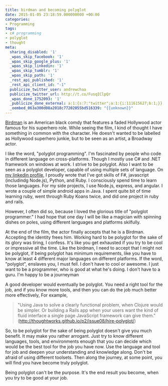 ```yaml
---
title: birdman and becoming polyglot
date: 2015-01-05 23:18:59.000000000 +00:00
categories:
- Programming
tags:
- c# programming
- polyglot
- thought
meta:
  sharing_disabled: '1'
  _wpas_skip_facebook: '1'
  _wpas_skip_google_plus: '1'
  _wpas_skip_linkedin: '1'
  _wpas_skip_tumblr: '1'
  _wpas_skip_path: '1'
  _rest_api_published: '1'
  _rest_api_client_id: "-1"
  publicize_twitter_user: andrewchaa
  publicize_twitter_url: http://t.co/FusqIClpQr
  _wpas_done_1752093: '1'
  _publicize_done_external: a:1:{s:7:"twitter";a:1:{i:111615627;b:1;}}
  _oembed_063a300d08a2018c77202055bd516339: "{{unknown}}"
---
```

<p><a href="http://en.wikipedia.org/wiki/Birdman_%28film%29">Birdman</a> is an American black comdy that features a faded Hollywood actor famous for his superhero role. While seeing the film, I kind of thought I have something in common with the character. He doesn't wanted to be labelled as Hollywood superhero junkie, but to be seen as an artist, a Broadway actor.</p>
<p>I like the word, "polyglot programming". I'm fascinated by people who code in different language on cross-platforms. Though I mostly use C# and .NET framework on windows at work. I strive to be polyglot. Also I want to be seen as a polyglot developer, capable of using multiple sets of language. On <a href="https://www.linkedin.com/in/andrewchaa">my linkedin profile</a>, I proudly wrote that I've got skills of F#, javascript (includindg Node.js), Python, and Ruby. I consciously spend time to learn those languages. For my side projects, I use Node.js, express, and angular. I wrote a couple of simple android apps in Java. I spent quite bit of time learning ruby, went through Ruby Koans twice, and did one project in ruby and rails.</p>
<p>However, I often did so, because I loved the glorious title of "polyglot programmer." I had hope that one day I will be like a magician with spinning dishes on poles, using different languages and platforms skilfully.</p>
<p>At the end of the film, the actor finally accepts that he is a Birdman. Accepting the identity frees him. Working hard to be polyglot for the sake of its glory was tiring, I confess. It's like you get exhausted if you try to be cool or impressive all the time. Like the birdman, I need to accept that I might not be polyglot, if being polyglot has minimum requirements, like you have to know at least 4 different major languages on different platforms. If the word, "polyglot", enslaves you, I must fell. I don't have to cool or awesome. I just want to be a programmer, who is good at what he's doing. I don't have to a guru. I'm happy to be a journeyman</p>
<p>A good developer would eventually be polyglot. You need a right tool for the job, and if you know more tools, and then you can do the job much better more effectively, For example,</p>
<blockquote><p>"Using Java to solve a clearly functional problem, when Clojure would be simpler. Or building a Rails app when your users want the kind of fluid interface a single page JavaScript framework can give them."(<a href="http://thoughtworks.github.io/p2/issue08/hire-polyglot/">http://thoughtworks.github.io/p2/issue08/hire-polyglot/</a>)</p></blockquote>
<p>So, to be polyglot for the sake of being polyglot doesn't give you much benefit. It may make you rather arrogant. Just try to know different languages, tools, and environments enough that you can decide which would be the best tool for the job you have now. Use the language and tool for job and deepen your understanding and knowledge along. Don't be afraid of using different toolsets. Then along the journey, at some point, you will find you have become truly polyglot.</p>
<p>Being polyglot can't be the purpose. It's the end result you become, when you try to be good at your job.</p>
